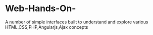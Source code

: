 # Web-Hands-On-
A number of simple interfaces built to understand and explore various  HTML,CSS,PHP,Angularjs,Ajax concepts
